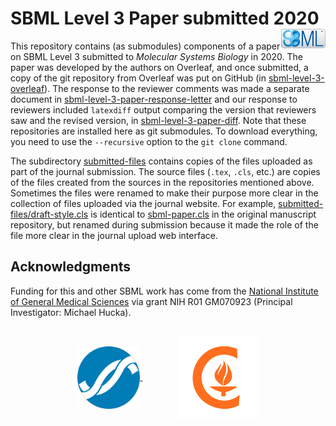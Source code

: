 SBML Level 3 Paper submitted 2020<img width="14%" align="right" src=".graphics/sbml-badge.svg">
=================================

This repository contains (as submodules) components of a paper on SBML Level&nbsp;3 submitted to _Molecular Systems Biology_ in 2020.  The paper was developed by the authors on Overleaf, and once submitted, a copy of the git repository from Overleaf was put on GitHub (in [sbml-level-3-overleaf](https://github.com/sbmlteam/sbml-level-3-paper-overleaf)).  The response to the reviewer comments was made a separate document in [sbml-level-3-paper-response-letter](https://github.com/sbmlteam/sbml-level-3-paper-response-letter) and our response to reviewers included `latexdiff` output comparing the version that reviewers saw and the revised version, in [sbml-level-3-paper-diff](https://github.com/sbmlteam/sbml-level-3-paper-diff).  Note that these repositories are installed here as git submodules.  To download everything, you need to use the `--recursive` option to the `git clone` command.

The subdirectory [submitted-files](submitted-files) contains copies of the files uploaded as part of the journal submission.  The source files (`.tex`, `.cls`, etc.) are copies of the files created from the sources in the repositories mentioned above.  Sometimes the files were renamed to make their purpose more clear in the collection of files uploaded via the journal website.  For example, [submitted-files/draft-style.cls](submitted-files/draft-style.cls) is identical to [sbml-paper.cls](https://github.com/sbmlteam/sbml-level-3-paper-overleaf/blob/master/sbml-paper.cls) in the original manuscript repository, but renamed during submission because it made the role of the file more clear in the journal upload web interface.


Acknowledgments
---------------

Funding for this and other SBML work has come from the [National Institute of General Medical Sciences](https://www.nigms.nih.gov) via grant NIH R01&nbsp;GM070923 (Principal Investigator: Michael Hucka).

<br>
<div align="center">
  <a href="https://www.nigms.nih.gov">
    <img valign="middle"  height="100" src=".graphics/US-NIH-NIGMS-Logo.svg">
  </a>
  &nbsp;&nbsp;&nbsp;&nbsp;&nbsp;&nbsp;
  &nbsp;&nbsp;&nbsp;&nbsp;&nbsp;&nbsp;
  <a href="https://www.caltech.edu">
    <img valign="middle" height="130" src=".graphics/caltech-round.png">
  </a>
</div>

